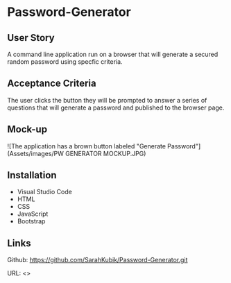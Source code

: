 # Password-Generator

## User Story

A command line application run on a browser that will generate a secured random password using specfic criteria.

## Acceptance Criteria

The user clicks the button they will be prompted to answer a series of questions that will generate a password and published to the browser page.

## Mock-up

![The application has a brown button labeled "Generate Password"](Assets/images/PW GENERATOR MOCKUP.JPG)

## Installation

* Visual Studio Code
* HTML
* CSS
* JavaScript
* Bootstrap

## Links

Github: <https://github.com/SarahKubik/Password-Generator.git>

URL: <>
